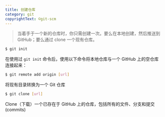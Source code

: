 ```yaml
---
title: 创建仓库
category: git
copyrightText: ©git-scm
---
```


> 当着手于一个新的仓库时，你只需创建一次。要么在本地创建，然后推送到 GitHub；要么通过 clone 一个现有仓库。

```sh
$ git init
```
在使用过 `git init` 命令后，使用以下命令将本地仓库与一个 GitHub 上的空仓库连接起来：

```sh
$ git remote add origin [url]
```
将现有目录转换为一个 Git 仓库

```sh
$ git clone [url]
```
Clone（下载）一个已存在于 GitHub 上的仓库，包括所有的文件、分支和提交(commits)
